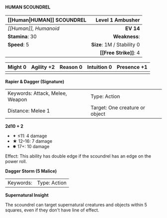 #### HUMAN SCOUNDREL

| [[Human\|HUMAN]] SCOUNDREL |       **Level 1 Ambusher** |
| :------------------------- | -------------------------: |
| *[[Human]], Humanoid*      |                  **EV 14** |
| **Stamina**: 30            |              **Weakness**: |
| **Speed**: 5               | **Size**: 1M / Stability 0 |
|                            |     **[[Free Strike]]**: 4 |

| **Might** 0 | **Agility** +2 | **Reason** 0 | **Intuition** 0 | **Presence** +1 |
| ----------- | -------------- | ------------ | --------------- | --------------- |
|             |                |              |                 |                 |

**Rapier & Dagger (Signature)**

|                                 |                                |
| :------------------------------ | :----------------------------- |
| Keywords: Attack, Melee, Weapon | Type: Action                   |
| Distance: Melee 1               | Target: One creature or object |

**2d10 + 2**

- ✦ ≤11: 4 damage
- ★ 12–16: 7 damage
- ✸ 17+: 10 damage

Effect: This ability has double edge if the scoundrel has an edge on the power roll.

**Dagger Storm (5 Malice)**

|           |              |
| :-------- | :----------- |
| Keywords: | Type: Action |

**Supernatural Insight**

The scoundrel can target supernatural creatures and objects within 5 squares, even if they don't have line of effect.
